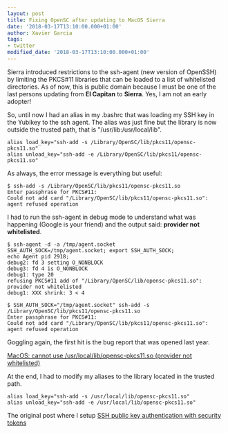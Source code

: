 ```yaml
---
layout: post
title: Fixing OpenSC after updating to MacOS Sierra
date: '2018-03-17T13:10:00.000+01:00'
author: Xavier Garcia
tags:
- twitter
modified_date: '2018-03-17T13:10:00.000+01:00'
---
```

Sierra introduced restrictions to the ssh-agent (new version of OpenSSH) by limiting the PKCS#11 libraries that can be loaded to a list of whitelisted directories. As of now, this is public domain because I must be one of the last persons updating from  **El Capitan** to **Sierra**. Yes, I am not an early adopter!

So, until now I had an alias in my .bashrc that was loading my SSH key in the Yubikey to the ssh agent. The alias was just fine but the library is now outside the trusted path, that is "/usr/lib:/usr/local/lib".

```shell
alias load_key="ssh-add -s /Library/OpenSC/lib/pkcs11/opensc-pkcs11.so"
alias unload_key="ssh-add -e /Library/OpenSC/lib/pkcs11/opensc-pkcs11.so"
```

As always, the error message is everything but useful:

```shell
$ ssh-add -s /Library/OpenSC/lib/pkcs11/opensc-pkcs11.so
Enter passphrase for PKCS#11:
Could not add card "/Library/OpenSC/lib/pkcs11/opensc-pkcs11.so": agent refused operation
```

I had to run the ssh-agent in debug mode to understand what was happening (Google is your friend) and the output said: **provider not whitelisted**.

```shell
$ ssh-agent -d -a /tmp/agent.socket
SSH_AUTH_SOCK=/tmp/agent.socket; export SSH_AUTH_SOCK;
echo Agent pid 2918;
debug2: fd 3 setting O_NONBLOCK
debug3: fd 4 is O_NONBLOCK
debug1: type 20
refusing PKCS#11 add of "/Library/OpenSC/lib/opensc-pkcs11.so": provider not whitelisted
debug1: XXX shrink: 3 < 4
```

```shell
$ SSH_AUTH_SOCK="/tmp/agent.socket" ssh-add -s /Library/OpenSC/lib/pkcs11/opensc-pkcs11.so
Enter passphrase for PKCS#11:
Could not add card "/Library/OpenSC/lib/pkcs11/opensc-pkcs11.so": agent refused operation
```

Goggling again, the first hit is the bug report that was opened last year.

[MacOS: cannot use /usr/local/lib/opensc-pkcs11.so (provider not whitelisted)](https://github.com/OpenSC/OpenSC/issues/1008)

At the end, I had to modify my aliases to the library located in the trusted path.

```shell
alias load_key="ssh-add -s /usr/local/lib/opensc-pkcs11.so"
alias unload_key="ssh-add -e /usr/local/lib/opensc-pkcs11.so"
```

The original post where I setup [SSH public key authentication with security tokens](/2016/10/ssh-public-key-authentication-with.html)
